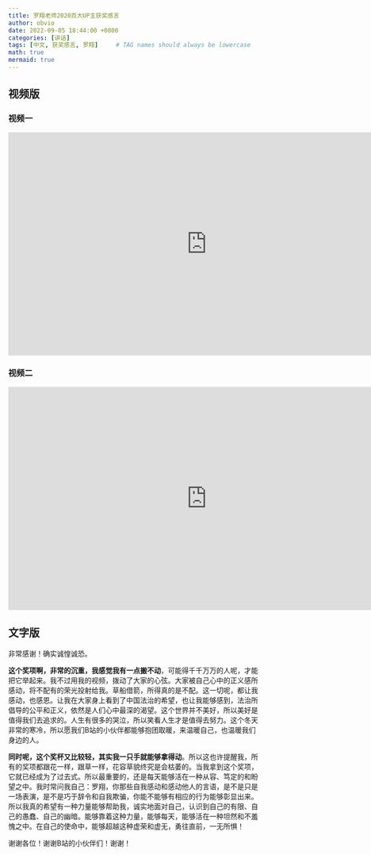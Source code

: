 ```yaml
---
title: 罗翔老师2020百大UP主获奖感言
author: obvio
date: 2022-09-05 18:44:00 +0800
categories: [讲话]
tags: [中文, 获奖感言, 罗翔]     # TAG names should always be lowercase
math: true
mermaid: true
---
```


## 视频版

### 视频一

<iframe 
    width="800" 
    height="450" 
    src="https://b23.tv/sYHbM5q"
    frameborder="0" 
    allowfullscreen>
</iframe>

### 视频二

<iframe 
    width="800" 
    height="450" 
    src="https://b23.tv/A8of2dv"
    frameborder="0" 
    allowfullscreen>
</iframe>

## 文字版

非常感谢！确实诚惶诚恐。

**这个奖项啊，非常的沉重，我感觉我有一点搬不动**，可能得千千万万的人呢，才能把它举起来。我不过用我的视频，拨动了大家的心弦。大家被自己心中的正义感所感动，将不配有的荣光投射给我。草船借箭，所得真的是不配。这一切呢，都让我感动，也感恩。让我在大家身上看到了中国法治的希望，也让我能够感到，法治所倡导的公平和正义，依然是人们心中最深的渴望。这个世界并不美好，所以美好是值得我们去追求的。人生有很多的哭泣，所以笑看人生才是值得去努力。这个冬天非常的寒冷，所以愿我们B站的小伙伴都能够抱团取暖，来温暖自己，也温暖我们身边的人。

**同时呢，这个奖杯又比较轻，其实我一只手就能够拿得动**。所以这也许提醒我，所有的奖项都跟花一样，跟草一样，花容草貌终究是会枯萎的。当我拿到这个奖项，它就已经成为了过去式。所以最重要的，还是每天能够活在一种从容、笃定的和盼望之中。我时常问我自己：罗翔，你那些自我感动和感动他人的言语，是不是只是一场表演，是不是巧于辞令和自我欺骗，你能不能够有相应的行为能够彰显出来。所以我真的希望有一种力量能够帮助我，诚实地面对自己，认识到自己的有限、自己的愚蠢、自己的幽暗。能够靠着这种力量，能够每天，能够活在一种坦然和不羞愧之中。在自己的使命中，能够超越这种虚荣和虚无，勇往直前，一无所惧！

谢谢各位！谢谢B站的小伙伴们！谢谢！